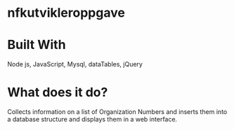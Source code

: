 # nfkutvikleroppgave

# Built With
Node js, JavaScript, Mysql, dataTables, jQuery

# What does it do?
Collects information on a list of Organization Numbers and inserts them into a database structure and displays them in a web interface.
